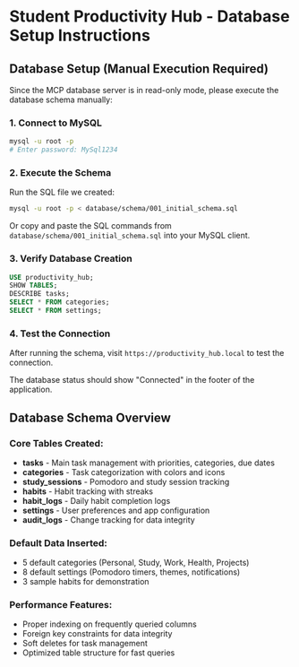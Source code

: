 # Student Productivity Hub - Database Setup Instructions

## Database Setup (Manual Execution Required)

Since the MCP database server is in read-only mode, please execute the database schema manually:

### 1. Connect to MySQL

```bash
mysql -u root -p
# Enter password: MySql1234
```

### 2. Execute the Schema

Run the SQL file we created:

```bash
mysql -u root -p < database/schema/001_initial_schema.sql
```

Or copy and paste the SQL commands from `database/schema/001_initial_schema.sql` into your MySQL client.

### 3. Verify Database Creation

```sql
USE productivity_hub;
SHOW TABLES;
DESCRIBE tasks;
SELECT * FROM categories;
SELECT * FROM settings;
```

### 4. Test the Connection

After running the schema, visit `https://productivity_hub.local` to test the connection.

The database status should show "Connected" in the footer of the application.

## Database Schema Overview

### Core Tables Created:

-   **tasks** - Main task management with priorities, categories, due dates
-   **categories** - Task categorization with colors and icons
-   **study_sessions** - Pomodoro and study session tracking
-   **habits** - Habit tracking with streaks
-   **habit_logs** - Daily habit completion logs
-   **settings** - User preferences and app configuration
-   **audit_logs** - Change tracking for data integrity

### Default Data Inserted:

-   5 default categories (Personal, Study, Work, Health, Projects)
-   8 default settings (Pomodoro timers, themes, notifications)
-   3 sample habits for demonstration

### Performance Features:

-   Proper indexing on frequently queried columns
-   Foreign key constraints for data integrity
-   Soft deletes for task management
-   Optimized table structure for fast queries
